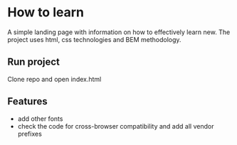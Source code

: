 # How to learn

A simple landing page with information on how to effectively learn new. The project uses html, css technologies and BEM methodology.

## Run project

Clone repo and open index.html

## Features

* add other fonts
* check the code for cross-browser compatibility and add all vendor prefixes
